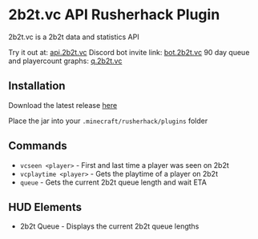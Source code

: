 # 2b2t.vc API Rusherhack Plugin

2b2t.vc is a 2b2t data and statistics API

Try it out at: [api.2b2t.vc](https://api.2b2t.vc/)
Discord bot invite link: [bot.2b2t.vc](https://bot.2b2t.vc/)
90 day queue and playercount graphs: [q.2b2t.vc](https://q.2b2t.vc)

## Installation

Download the latest release [here](https://github.com/rfresh2/2b2t.vc-rusherhack/releases)

Place the jar into your `.minecraft/rusherhack/plugins` folder

## Commands

* `vcseen <player>` - First and last time a player was seen on 2b2t
* `vcplaytime <player>` - Gets the playtime of a player on 2b2t
* `queue` - Gets the current 2b2t queue length and wait ETA

## HUD Elements

* 2b2t Queue - Displays the current 2b2t queue lengths
